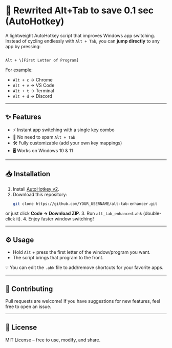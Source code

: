 # 🔄 Rewrited Alt+Tab to save 0.1 sec (AutoHotkey)

A lightweight AutoHotkey script that improves Windows app switching.  
Instead of cycling endlessly with `Alt + Tab`, you can **jump directly** to any app by pressing:

```

Alt + \[First Letter of Program]

````

For example:
- `Alt + c` → Chrome
- `Alt + v` → VS Code
- `Alt + t` → Terminal
- `Alt + d` → Discord

---

## ✨ Features
- ⚡ Instant app switching with a single key combo
- 🎯 No need to spam `Alt + Tab`
- 🛠️ Fully customizable (add your own key mappings)
- 🖥️ Works on Windows 10 & 11

---

## 📥 Installation
1. Install [AutoHotkey v2](https://www.autohotkey.com/).
2. Download this repository:
   ```bash
   git clone https://github.com/YOUR_USERNAME/alt-tab-enhancer.git

or just click **Code → Download ZIP**.
3\. Run `alt_tab_enhanced.ahk` (double-click it).
4\. Enjoy faster window switching!

---

## ⚙️ Usage

* Hold `Alt` + press the first letter of the window/program you want.
* The script brings that program to the front.

💡 You can edit the `.ahk` file to add/remove shortcuts for your favorite apps.

---

## 🚀 Contributing

Pull requests are welcome! If you have suggestions for new features, feel free to open an issue.

---

## 📜 License

MIT License – free to use, modify, and share.
